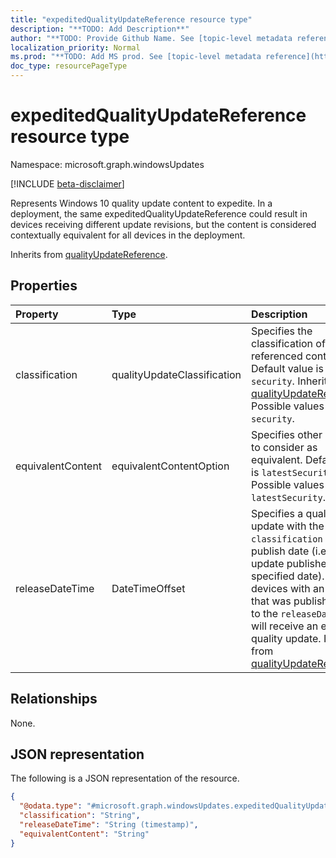 ```yaml
---
title: "expeditedQualityUpdateReference resource type"
description: "**TODO: Add Description**"
author: "**TODO: Provide Github Name. See [topic-level metadata reference](https://msgo.azurewebsites.net/add/document/guidelines/metadata.html#topic-level-metadata)**"
localization_priority: Normal
ms.prod: "**TODO: Add MS prod. See [topic-level metadata reference](https://msgo.azurewebsites.net/add/document/guidelines/metadata.html#topic-level-metadata)**"
doc_type: resourcePageType
---
```


# expeditedQualityUpdateReference resource type

Namespace: microsoft.graph.windowsUpdates

[!INCLUDE [beta-disclaimer](../../includes/beta-disclaimer.md)]

Represents Windows 10 quality update content to expedite. In a deployment, the same expeditedQualityUpdateReference could result in devices receiving different update revisions, but the content is considered contextually equivalent for all devices in the deployment.


Inherits from [qualityUpdateReference](../resources/windowsupdates-qualityupdatereference.md).

## Properties
|Property|Type|Description|
|:---|:---|:---|
|classification|qualityUpdateClassification|Specifies the classification of the referenced content. Default value is `security`. Inherited from [qualityUpdateReference](../resources/windowsupdates-qualityupdatereference.md). Possible values are: `security`.|
|equivalentContent|equivalentContentOption|Specifies other content to consider as equivalent. Default value is `latestSecurity`. Possible values are: `latestSecurity`.|
|releaseDateTime|DateTimeOffset|Specifies a quality update with the given `classification` by its publish date (i.e. the last update published on the specified date). Any devices with an update that was published prior to the `releaseDateTime` will receive an expedited quality update. Inherited from [qualityUpdateReference](../resources/windowsupdates-qualityupdatereference.md)|

## Relationships
None.

## JSON representation
The following is a JSON representation of the resource.
<!-- {
  "blockType": "resource",
  "@odata.type": "microsoft.graph.windowsUpdates.expeditedQualityUpdateReference"
}
-->
``` json
{
  "@odata.type": "#microsoft.graph.windowsUpdates.expeditedQualityUpdateReference",
  "classification": "String",
  "releaseDateTime": "String (timestamp)",
  "equivalentContent": "String"
}
```


